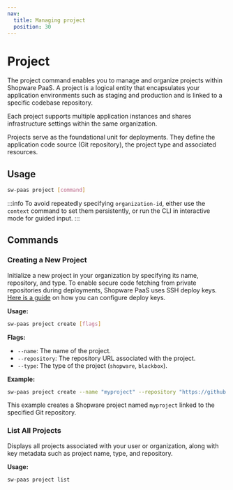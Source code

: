 ```yaml
---
nav:
  title: Managing project
  position: 30
---
```


# Project

The project command enables you to manage and organize projects within Shopware PaaS. A project is a logical entity that encapsulates your application environments such as staging and production and is linked to a specific codebase repository.

Each project supports multiple application instances and shares infrastructure settings within the same organization.

Projects serve as the foundational unit for deployments. They define the application code source (Git repository), the project type and associated resources.

## Usage

```sh
sw-paas project [command]
```

:::info
To avoid repeatedly specifying `organization-id`, either use the `context` command to set them persistently, or run the CLI in interactive mode for guided input.
:::

## Commands

### Creating a New Project

Initialize a new project in your organization by specifying its name, repository, and type. To enable secure code fetching from private repositories during deployments, Shopware PaaS uses SSH deploy keys. [Here is a guide](./repository.md) on how you can configure deploy keys.

**Usage:**

```sh
sw-paas project create [flags]
```

**Flags:**

- `--name`: The name of the project.
- `--repository`: The repository URL associated with the project.
- `--type`: The type of the project (`shopware`, `blackbox`).

**Example:**

```sh
sw-paas project create --name "myproject" --repository "https://github.com/example/repo.git" --type shopware
```

This example creates a Shopware project named `myproject` linked to the specified Git repository.

### List All Projects

Displays all projects associated with your user or organization, along with key metadata such as project name, type, and repository.

**Usage:**

```sh
sw-paas project list
```
